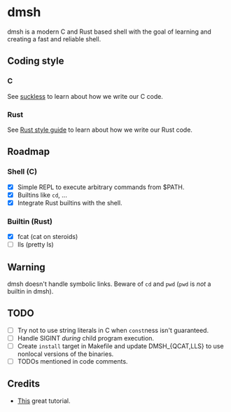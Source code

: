 # dmsh
dmsh is a modern C and Rust based shell with the goal of learning and creating
a fast and reliable shell.

## Coding style
### C
See [suckless](https://suckless.org/coding_style/) to learn about how we write
our C code.
### Rust
See [Rust style guide](https://doc.rust-lang.org/nightly/style-guide/index.html)
to learn about how we write our Rust code.

## Roadmap
### Shell (C)
- [x] Simple REPL to execute arbitrary commands from $PATH.
- [x] Builtins like `cd`, ...
- [x] Integrate Rust builtins with the shell.
### Builtin (Rust)
- [x] fcat (cat on steroids)
- [ ] lls  (pretty ls)

## Warning
dmsh doesn't handle symbolic links. Beware of `cd` and `pwd` (`pwd` is *not* a
builtin in dmsh).

## TODO
- [ ] Try not to use string literals in C when `const`ness isn't guaranteed.
- [ ] Handle SIGINT *during* child program execution.
- [ ] Create `install` target in Makefile and update DMSH_{QCAT,LLS} to use
      nonlocal versions of the binaries.
- [ ] TODOs mentioned in code comments.

## Credits
- [This](https://brennan.io/2015/01/16/write-a-shell-in-c/) great tutorial.
